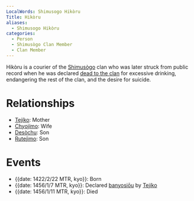 ```yaml
---
LocalWords: Shimusogo Hikòru
Title: Hikòru
aliases:
  - Shimusogo Hikòru
categories:
  - Person
  - Shimusògo Clan Member
  - Clan Member
---
```


Hikòru is a courier of the [Shimusògo]() clan who was later struck from public record when he was declared [dead to the clan](/banyosiōu/) for excessive drinking, endangering the rest of the clan, and the desire for suicide.

# Relationships

* [Tejíko](/shimusogo-tejíko/): Mother
* [Chyojímo](/shimusogo-chyojímo/): Wife
* [Desòchu](/shimusogo-desòchu/): Son
* [Rutejìmo](/shimusogo-rutejìmo/): Son

# Events

* {{date: 1422/2/22 MTR, kyo}}: Born
* {{date: 1456/1/7 MTR, kyo}}: Declared [banyosiōu]() by [Tejíko](/shimusogo-tejíko/)
* {{date: 1456/1/11 MTR, kyo}}: Died
